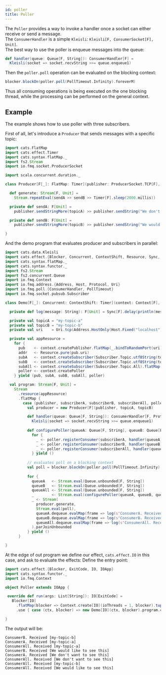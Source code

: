 ```yaml
---
id: poller
title: Poller
---
```


The `Poller` provides a way to invoke a handler once a socket can either receive or send a message.  
The `ConsumerHandler` is a simple `Kleisli`: `Kleisli[F, ConsumerSocket[F], Unit]`.   
The best way to use the poller is enqueue messages into the queue: 
```scala
def handler(queue: Queue[F, String]): ConsumerHandler[F] =
  Kleisli(socket => socket.recvString >>= queue.enqueue1)
```

Then the `poller.poll` operation can be evaluated on the blocking context:
```scala
blocker.blockOn(poller.poll(PollTimeout.Infinity).foreverM)
```

Thus all consuming operations is being executed on the one blocking thread, while the processing can be performed on the general context.  



## Example

The example shows how to use poller with three subscribers.

First of all, let's introduce a `Producer` that sends messages with a specific topic:

```scala mdoc:silent
import cats.FlatMap
import cats.effect.Timer
import cats.syntax.flatMap._
import fs2.Stream
import io.fmq.socket.ProducerSocket

import scala.concurrent.duration._

class Producer[F[_]: FlatMap: Timer](publisher: ProducerSocket.TCP[F], topicA: String, topicB: String) {

  def generate: Stream[F, Unit] =
    Stream.repeatEval(sendA >> sendB >> Timer[F].sleep(2000.millis))

  private def sendA: F[Unit] =
    publisher.sendStringMore(topicA) >> publisher.sendString("We don't want to see this")

  private def sendB: F[Unit] =
    publisher.sendStringMore(topicB) >> publisher.sendString("We would like to see this")

}
```

And the demo program that evaluates producer and subscribers in parallel:

```scala mdoc:silent
import cats.data.Kleisli
import cats.effect.{Blocker, Concurrent, ContextShift, Resource, Sync, Timer}
import cats.syntax.flatMap._
import cats.syntax.functor._
import fs2.Stream
import fs2.concurrent.Queue
import io.fmq.Context
import io.fmq.address.{Address, Host, Protocol, Uri}
import io.fmq.poll.{ConsumerHandler, PollTimeout}
import io.fmq.socket.pubsub.Subscriber

class Demo[F[_]: Concurrent: ContextShift: Timer](context: Context[F], blocker: Blocker) {

  private def log(message: String): F[Unit] = Sync[F].delay(println(message))

  private val topicA = "my-topic-a"
  private val topicB = "my-topic-b"
  private val uri    = Uri.tcp(Address.HostOnly(Host.Fixed("localhost")))

  private val appResource =
    for {
      pub    <- context.createPublisher.flatMap(_.bindToRandomPort(uri))
      addr   <- Resource.pure(pub.uri)
      subA   <- context.createSubscriber(Subscriber.Topic.utf8String(topicA)).flatMap(_.connect(addr))
      subB   <- context.createSubscriber(Subscriber.Topic.utf8String(topicB)).flatMap(_.connect(addr))
      subAll <- context.createSubscriber(Subscriber.Topic.All).flatMap(_.connect(addr))
      poller <- context.createPoller
    } yield (pub, subA, subB, subAll, poller)

  val program: Stream[F, Unit] =
    Stream
      .resource(appResource)
      .flatMap {
        case (publisher, subscriberA, subscriberB, subscriberAll, poller) =>
          val producer = new Producer[F](publisher, topicA, topicB)

          def handler(queue: Queue[F, String]): ConsumerHandler[F, Protocol.TCP, Address.Full] =
            Kleisli(socket => socket.recvString >>= queue.enqueue1)
          
          def configurePoller(queueA: Queue[F, String], queueB: Queue[F, String], queueAll: Queue[F, String]): F[Unit] =
            for {
              _ <- poller.registerConsumer(subscriberA, handler(queueA))
              _ <- poller.registerConsumer(subscriberB, handler(queueB))
              _ <- poller.registerConsumer(subscriberAll, handler(queueAll))
            } yield ()
          
          // evaluates poll on a blocking context
          val poll = blocker.blockOn(poller.poll(PollTimeout.Infinity).foreverM[Unit])
          
          for {
            queueA   <- Stream.eval(Queue.unbounded[F, String])
            queueB   <- Stream.eval(Queue.unbounded[F, String])
            queueAll <- Stream.eval(Queue.unbounded[F, String])
            _        <- Stream.eval(configurePoller(queueA, queueB, queueAll))
            _ <- Stream(
              producer.generate,
              Stream.eval(poll),
              queueA.dequeue.evalMap(frame => log(s"ConsumerA. Received $frame")),
              queueB.dequeue.evalMap(frame => log(s"ConsumerB. Received $frame")),
              queueAll.dequeue.evalMap(frame => log(s"ConsumerAll. Received $frame"))
            ).parJoinUnbounded
          } yield ()
      }

}
```

At the edge of out program we define our effect, `cats.effect.IO` in this case, and ask to evaluate the effects:
Define the entry point:

```scala mdoc:silent
import cats.effect.{Blocker, ExitCode, IO, IOApp}
import cats.syntax.functor._
import io.fmq.Context

object Poller extends IOApp {

 override def run(args: List[String]): IO[ExitCode] =
   Blocker[IO]
     .flatMap(blocker => Context.create[IO](ioThreads = 1, blocker).tupleRight(blocker))
     .use { case (ctx, blocker) => new Demo[IO](ctx, blocker).program.compile.drain.as(ExitCode.Success) }

}
```

The output will be:
```text
ConsumerB. Received [my-topic-b]
ConsumerA. Received [my-topic-a]
ConsumerAll. Received [my-topic-a]
ConsumerB. Received [We would like to see this]
ConsumerA. Received [We don't want to see this]
ConsumerAll. Received [We don't want to see this]
ConsumerAll. Received [my-topic-b]
ConsumerAll. Received [We would like to see this]
```